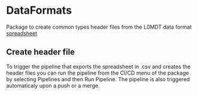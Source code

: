 # DataFormats

Package to create common types header files from the L0MDT data format [spreadsheet](https://docs.google.com/spreadsheets/d/1oJh-NPv990n6AzXXZ7cBaySrltqBO-eGucrsnOx_r4s/edit#gid=1745105770)

Create header file
------------------

To trigger the pipeline that exports the spreadsheet in .csv and creates the header files you can run the pipeline from the CI/CD menu of the package by selecting Pipelines and then Run Pipeline. The pipeline is also triggered automaticaly upon a push or a merge.

